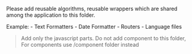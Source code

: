 Please add reusable algorithms, reusable wrappers which are shared among the application to this folder.

Example:
    - Text Formatters
    - Date Formatter
    - Routers
    - Language files

> Add only the javascript parts. Do not add component to this folder, For components use /component folder instead